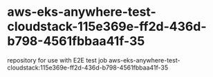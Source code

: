 # aws-eks-anywhere-test-cloudstack-115e369e-ff2d-436d-b798-4561fbbaa41f-35
repository for use with E2E test job aws-eks-anywhere-test-cloudstack:115e369e-ff2d-436d-b798-4561fbbaa41f-35
